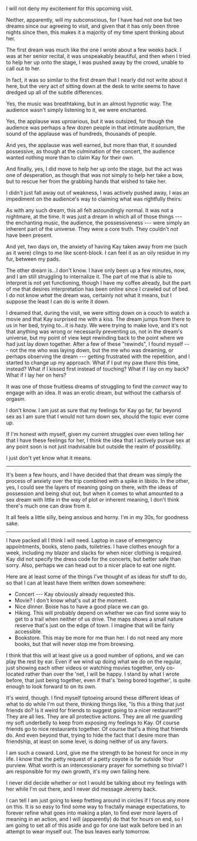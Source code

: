 ---
---

I will not deny my excitement for this upcoming visit.

Neither, apparently, will my subconscious, for I have had not one but two dreams since our agreeing to visit, and given that it has only been three nights since then, this makes it a majority of my time spent thinking about her.

The first dream was much like the one I wrote about a few weeks back. I was at her senior recital, it was unspeakably beautiful, and then when I tried to help her up onto the stage, I was pushed away by the crowd, unable to call out to her.

In fact, it was so similar to the first dream that I nearly did not write about it here, but the very act of sitting down at the desk to write seems to have dredged up all of the subtle differences.

Yes, the music was breathtaking, but in an almost hypnotic way. The audience wasn't simply listening to it, we were enchanted.

Yes, the applause was uproarious, but it was outsized, for though the audience was perhaps a few dozen people in that intimate auditorium, the sound of the applause was of hundreds, thousands of people.

And yes, the applause was well earned, but more than that, it sounded possessive, as though at the culmination of the concert, the audience wanted nothing more than to claim Kay for their own.

And finally, yes, I did move to help her up onto the stage, but the act was one of desperation, as though that was not simply to help her take a bow, but to rescue her from the grabbing hands that wished to take her.

I didn't just fall away out of weakness, I was actively pushed away, I was an impediment on the audience's way to claiming what was rightfully theirs.

As with any such dream, this all felt astoundingly normal. It was not a nightmare, at the time. It was just a dream in which all of those things --- the enchanting music, the audience, the possessiveness --- were simply an inherent part of the universe. They were a core truth. They couldn't *not* have been present.

And yet, two days on, the anxiety of having Kay taken away from me (such as it were) clings to me like scent-block. I can feel it as an oily residue in my fur, between my pads.

The other dream is...I don't know. I have only been up a few minutes, now, and I am still struggling to internalize it. The part of me that is able to interpret is not yet functioning, though I have my coffee already, but the part of me that desires interpretation has been online since I crawled out of bed. I do not know *what* the dream was, certainly not what it means, but I suppose the least I can do is write it down.

I dreamed that, during the visit, we were sitting down on a couch to watch a movie and that Kay surprised me with a kiss. The dream jumps from there to us in her bed, trying to...it is hazy. We were trying to make love, and it's not that anything was wrong or necessarily preventing us, not in the dream's universe, but my point of view kept rewinding back to the point where we had just lay down together. After a few of these "rewinds", I found myself --- not the me who was laying down, but the me who was dreaming, or perhaps observing the dream --- getting frustrated with the repetition, and I started to change up my approach. What if I put my paw *there* this time, instead? What if I kissed first instead of touching? What if I lay on my back? What if I lay her on hers?

It was one of those fruitless dreams of struggling to find the *correct* way to engage with an idea. It was an erotic dream, but without the catharsis of orgasm.

I don't know. I am just as sure that my feelings for Kay go far, far beyond sex as I am sure that I would not turn down sex, should the topic ever come up.

If I'm honest with myself, given my current struggles over even telling her that I have these feelings for her, I think the idea that I actively pursue sex at any point soon is not just inadvisable but outside the realm of possibility.

I just don't yet know what it means.

-----

It's been a few hours, and I have decided that that dream was simply the process of anxiety over the trip combined with a spike in libido. In the other, yes, I could see the layers of meaning going on there, with the ideas of possession and being shut out, but when it comes to what amounted to a sex dream with little in the way of plot or inherent meaning, I don't think there's much one can draw from it.

It all feels a little silly, being anxious and horny. I'm in my 30s, for goodness sake.

-----

I have packed all I think I will need. Laptop in case of emergency appointments, books, steno pads, toiletries. I have clothes enough for a week, including my blazer and slacks for when nicer clothing is required. Kay did not specify the dress code for the concerts, but better safe than sorry. Also, perhaps we can head out to a nicer place to eat one night.

Here are at least some of the things I've thought of as ideas for stuff to do, so that I can at least have them written down somewhere:

* Concert --- Kay obviously already requested this.
* Movie? I don't know what's out at the moment.
* Nice dinner. Boise has to have a good place we can go.
* Hiking. This will probably depend on whether we can find some way to get to a trail when neither of us drive. The maps shows a small nature reserve that's just on the edge of town. I imagine that will be fairly accessible.
* Bookstore. This may be more for me than her. I do not need any more books, but that will never stop me from browsing.

I think that this will at least give us a good number of options, and we can play the rest by ear. Even if we wind up doing what we do on the regular, just showing each other videos or watching movies together, only co-located rather than over the 'net, I will be happy. I stand by what I wrote before, that just being together, even if that's 'being bored together', is quite enough to look forward to on its own.

It's weird, though. I find myself tiptoeing around these different ideas of what to do while I'm out there, thinking things like, "Is this a thing that just friends do? Is it weird for friends to suggest going to a nicer restaurant?" They are all lies. They are all protective actions. They are all me guarding my soft underbelly to keep from exposing my feelings to Kay. Of course friends go to nice restaurants together. Of course that's a thing that friends do. And even beyond that, trying to hide the fact that I desire more than friendship, at least on some level, is doing neither of us any favors.

I am such a coward. Lord, give me the strength to be honest for once in my life. I know that the petty request of a petty coyote is far outside Your purview. What worth is an intercessionary prayer for something so trivial? I am responsible for my own growth, it's my own failing here.

I never did decide whether or not I would be talking about my feelings with her while I'm out there, and I never did message Jeremy back. 

I can tell I am just going to keep fretting around in circles if I focus any more on this. It is so easy to find some way to fractally manage expectations, to forever refine what goes into making a plan, to find ever more layers of meaning in an action, and I will (apparently) do that for hours on end, so I am going to set all of this aside and go for one last walk before bed in an attempt to wear myself out. The bus leaves early tomorrow.
